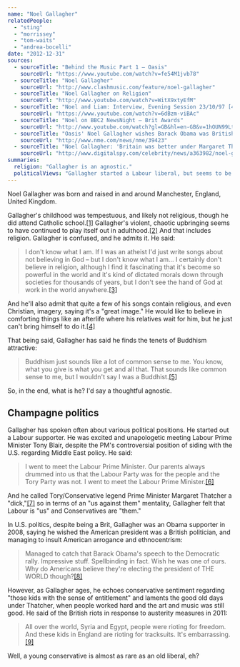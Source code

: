 ```yaml
---
name: "Noel Gallagher"
relatedPeople:
  - "sting"
  - "morrissey"
  - "tom-waits"
  - "andrea-bocelli"
date: "2012-12-31"
sources:
  - sourceTitle: "Behind the Music Part 1 – Oasis"
    sourceUrl: "https://www.youtube.com/watch?v=fe54M1jvb78"
  - sourceTitle: "Noel Gallagher"
    sourceUrl: "http://www.clashmusic.com/feature/noel-gallagher"
  - sourceTitle: "Noel Gallagher on Religion"
    sourceUrl: "http://www.youtube.com/watch?v=WitX9xtyEfM"
  - sourceTitle: "Noel and Liam: Interview, Evening Session 23/10/97 [4/6]"
    sourceUrl: "https://www.youtube.com/watch?v=6dBzm-viBAc"
  - sourceTitle: "Noel on BBC2 NewsNight – Brit Awards"
    sourceUrl: "http://www.youtube.com/watch?gl=GB&hl=en-GB&v=1hOUN99LtUg"
  - sourceTitle: "Oasis' Noel Gallagher wishes Barack Obama was British"
    sourceUrl: "http://www.nme.com/news/nme/39423"
  - sourceTitle: "Noel Gallagher: 'Britain was better under Margaret Thatcher.'"
    sourceUrl: "http://www.digitalspy.com/celebrity/news/a363982/noel-gallagher-britain-was-better-under-margaret-thatcher.html"
summaries:
  religion: "Gallagher is an agnostic."
  politicalViews: "Gallagher started a Labour liberal, but seems to be aging into somewhat of a conservative."
---
```


Noel Gallagher was born and raised in and around Manchester, England, United Kingdom.

Gallagher's childhood was tempestuous, and likely not religious, though he did attend Catholic school.<a class="source-citation" href="#https%3A%2F%2Fwww.youtube.com%2Fwatch%3Fv%3Dfe54M1jvb78" title="Behind the Music Part 1 – Oasis">[1]</a> Gallagher's violent, chaotic upbringing seems to have continued to play itself out in adulthood.<a class="source-citation" href="#https%3A%2F%2Fwww.youtube.com%2Fwatch%3Fv%3Dfe54M1jvb78" title="Behind the Music Part 1 – Oasis">[2]</a> And that includes religion. Gallagher is confused, and he admits it. He said:

>I don't know what I am. If I was an atheist I'd just write songs about not believing in God – but I don't know what I am… I certainly don't believe in religion, although I find it fascinating that it's become so powerful in the world and it's kind of dictated morals down through societies for thousands of years, but I don't see the hand of God at work in the world anywhere.<a class="source-citation" href="#http%3A%2F%2Fwww.clashmusic.com%2Ffeature%2Fnoel-gallagher" title="Noel Gallagher">[3]</a>

And he'll also admit that quite a few of his songs contain religious, and even Christian, imagery, saying it's a "great image." He would like to believe in comforting things like an afterlife where his relatives wait for him, but he just can't bring himself to do it.<a class="source-citation" href="#http%3A%2F%2Fwww.youtube.com%2Fwatch%3Fv%3DWitX9xtyEfM" title="Noel Gallagher on Religion">[4]</a>

That being said, Gallagher has said he finds the tenets of Buddhism attractive:

>Buddhism just sounds like a lot of common sense to me. You know, what you give is what you get and all that. That sounds like common sense to me, but I wouldn't say I was a Buddhist.<a class="source-citation" href="#http%3A%2F%2Fwww.clashmusic.com%2Ffeature%2Fnoel-gallagher" title="Noel Gallagher">[5]</a>

So, in the end, what is he? I'd say a thoughtful agnostic.


## Champagne politics

Gallagher has spoken often about various political positions. He started out a Labour supporter. He was excited and unapologetic meeting Labour Prime Minister Tony Blair, despite the PM's controversial position of siding with the U.S. regarding Middle East policy. He said:

>I went to meet the Labour Prime Minister. Our parents always drummed into us that the Labour Party was for the people and the Tory Party was not. I went to meet the Labour Prime Minister.<a class="source-citation" href="#https%3A%2F%2Fwww.youtube.com%2Fwatch%3Fv%3D6dBzm-viBAc" title="Noel and Liam: Interview, Evening Session 23/10/97 [4/6]">[6]</a>

And he called Tory/Conservative legend Prime Minister Margaret Thatcher a "dick,"<a class="source-citation" href="#http%3A%2F%2Fwww.youtube.com%2Fwatch%3Fgl%3DGB%26hl%3Den-GB%26v%3D1hOUN99LtUg" title="Noel on BBC2 NewsNight – Brit Awards">[7]</a> so in terms of an "us against them" mentality, Gallagher felt that Labour is "us" and Conservatives are "them."

In U.S. politics, despite being a Brit, Gallagher was an Obama supporter in 2008, saying he wished the American president was a British politician, and managing to insult American arrogance and ethnocentrism:

>Managed to catch that Barack Obama's speech to the Democratic rally. Impressive stuff. Spellbinding in fact. Wish he was one of ours. Why do Americans believe they're electing the president of THE WORLD though?<a class="source-citation" href="#http%3A%2F%2Fwww.nme.com%2Fnews%2Fnme%2F39423" title="Oasis&apos; Noel Gallagher wishes Barack Obama was British">[8]</a>

However, as Gallagher ages, he echoes conservative sentiment regarding "those kids with the sense of entitlement" and laments the good old days under Thatcher, when people worked hard and the art and music was still good. He said of the British riots in response to austerity measures in 2011:

>All over the world, Syria and Egypt, people were rioting for freedom. And these kids in England are rioting for tracksuits. It's embarrassing.<a class="source-citation" href="#http%3A%2F%2Fwww.digitalspy.com%2Fcelebrity%2Fnews%2Fa363982%2Fnoel-gallagher-britain-was-better-under-margaret-thatcher.html" title="Noel Gallagher: &apos;Britain was better under Margaret Thatcher.&apos;">[9]</a>

Well, a young conservative is almost as rare as an old liberal, eh?